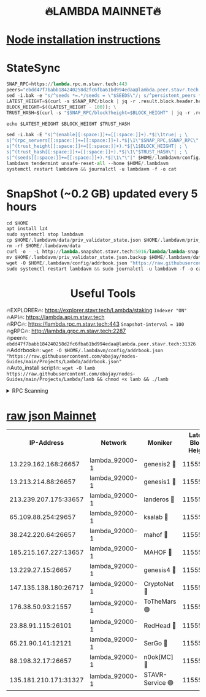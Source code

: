 <h1 align="center"> 🔥LAMBDA MAINNET🔥</h1>


[Node installation instructions](https://github.com/obajay/nodes-Guides/tree/main/Projects/Lambda)
=


# StateSync
```python
SNAP_RPC=https://lambda.rpc.m.stavr.tech:443
peers="ebdd47f7babb184240258d2fc6fba61bd994edaa@lambda.peer.stavr.tech:31326" 
sed -i.bak -e "s/^seeds *=.*/seeds = \"$SEEDS\"/; s/^persistent_peers *=.*/persistent_peers = \"$PEERS\"/" $HOME/.lambdavm/config/config.toml
LATEST_HEIGHT=$(curl -s $SNAP_RPC/block | jq -r .result.block.header.height); \
BLOCK_HEIGHT=$((LATEST_HEIGHT - 100)); \
TRUST_HASH=$(curl -s "$SNAP_RPC/block?height=$BLOCK_HEIGHT" | jq -r .result.block_id.hash)

echo $LATEST_HEIGHT $BLOCK_HEIGHT $TRUST_HASH

sed -i.bak -E "s|^(enable[[:space:]]+=[[:space:]]+).*$|\1true| ; \
s|^(rpc_servers[[:space:]]+=[[:space:]]+).*$|\1\"$SNAP_RPC,$SNAP_RPC\"| ; \
s|^(trust_height[[:space:]]+=[[:space:]]+).*$|\1$BLOCK_HEIGHT| ; \
s|^(trust_hash[[:space:]]+=[[:space:]]+).*$|\1\"$TRUST_HASH\"| ; \
s|^(seeds[[:space:]]+=[[:space:]]+).*$|\1\"\"|" $HOME/.lambdavm/config/config.toml
lambdavm tendermint unsafe-reset-all --home $HOME/.lambdavm
systemctl restart lambdavm && journalctl -u lambdavm -f -o cat

```
# SnapShot (~0.2 GB) updated every 5 hours
```python
cd $HOME
apt install lz4
sudo systemctl stop lambdavm
cp $HOME/.lambdavm/data/priv_validator_state.json $HOME/.lambdavm/priv_validator_state.json.backup
rm -rf $HOME/.lambdavm/data
curl -o - -L http://lambda.snapshot.stavr.tech:5016/lambda/lambda-snap.tar.lz4 | lz4 -c -d - | tar -x -C $HOME/.lambdavm --strip-components 2
mv $HOME/.lambdavm/priv_validator_state.json.backup $HOME/.lambdavm/data/priv_validator_state.json
wget -O $HOME/.lambdavm/config/addrbook.json "https://raw.githubusercontent.com/obajay/nodes-Guides/main/Projects/Lambda/addrbook.json"
sudo systemctl restart lambdavm && sudo journalctl -u lambdavm -f -o cat
```
 <h1 align="center"> Useful Tools</h1>

🔥EXPLORER🔥:      https://explorer.stavr.tech/Lambda/staking	        `Indexer "ON"` \
🔥API🔥: 			 		 https://lambda.api.m.stavr.tech \
🔥RPC🔥:           https://lambda.rpc.m.stavr.tech:443	              `Snapshot-interval = 100` \
🔥gRPC🔥:          http://lambda.grpc.m.stavr.tech:2287 \
🔥peer🔥:					 `ebdd47f7babb184240258d2fc6fba61bd994edaa@lambda.peer.stavr.tech:31326` \
🔥Addrbook🔥:    ```wget -O $HOME/.lambdavm/config/addrbook.json "https://raw.githubusercontent.com/obajay/nodes-Guides/main/Projects/Lambda/addrbook.json"``` \
🔥Auto_install script🔥: ```wget -O lamb https://raw.githubusercontent.com/obajay/nodes-Guides/main/Projects/Lambda/lamb && chmod +x lamb && ./lamb```


<details>
<summary>RPC Scanning</summary>

<h2 align="center"> We scan nodes in real time every 4 hours. And we provide the final result of RPC endpoints.
We cannot influence the operation of these nodes in any way. </h2>


```python
If Voting Power is higher than 0 --> then the Node is a validator of the network and may be subject to attack and be a potential threat to the chain.
```
```python
We marked such validators with a red symbol
```

</details>

[raw json Mainnet](https://rpc-check.lambm.stavr.tech/lambm/rpc-lambm-result.json)
=


<table><tr><th>IP-Address</th><th>Network</th><th>Moniker</th><th>Latest Block Height</th><th>Earliest Block Height</th><th>Catching Up</th><th>Tx Index</th><th>Voting Power</th><th>Scan Time</th></tr><tr><td>13.229.162.168:26657</td><td>lambda_92000-1</td><td>genesis2 🔴</td><td>11555621</td><td>1</td><td>False</td><td>on</td><td>16878690</td><td>2024-02-05T11:22:38.169776838UTC</td></tr><tr><td>13.213.214.88:26657</td><td>lambda_92000-1</td><td>genesis1 🔴</td><td>11555622</td><td>1</td><td>False</td><td>on</td><td>107835</td><td>2024-02-05T11:22:43.184088560UTC</td></tr><tr><td>213.239.207.175:33657</td><td>lambda_92000-1</td><td>landeros 🔴</td><td>11555621</td><td>8136001</td><td>False</td><td>off</td><td>1429155</td><td>2024-02-05T11:22:32.525196376UTC</td></tr><tr><td>65.109.88.254:29657</td><td>lambda_92000-1</td><td>ksalab 🔴</td><td>11555623</td><td>8715001</td><td>False</td><td>on</td><td>510465</td><td>2024-02-05T11:22:46.290854452UTC</td></tr><tr><td>38.242.220.64:26657</td><td>lambda_92000-1</td><td>mahof 🔴</td><td>11555619</td><td>10131001</td><td>False</td><td>off</td><td>770350</td><td>2024-02-05T11:22:26.112206782UTC</td></tr><tr><td>185.215.167.227:13657</td><td>lambda_92000-1</td><td>MAHOF 🔴</td><td>11555622</td><td>10134001</td><td>False</td><td>on</td><td>2051510</td><td>2024-02-05T11:22:41.886495998UTC</td></tr><tr><td>13.229.27.15:26657</td><td>lambda_92000-1</td><td>genesis4 🔴</td><td>11555622</td><td>11043001</td><td>False</td><td>on</td><td>9665448</td><td>2024-02-05T11:22:41.546503888UTC</td></tr><tr><td>147.135.138.180:26717</td><td>lambda_92000-1</td><td>CryptoNet 🔴</td><td>11555622</td><td>11383001</td><td>False</td><td>off</td><td>768618</td><td>2024-02-05T11:22:43.520913191UTC</td></tr><tr><td>176.38.50.93:21557</td><td>lambda_92000-1</td><td>ToTheMars 🟢</td><td>11555623</td><td>11395001</td><td>False</td><td>on</td><td>0</td><td>2024-02-05T11:22:48.789220565UTC</td></tr><tr><td>23.88.91.115:26101</td><td>lambda_92000-1</td><td>RedHead 🔴</td><td>11555621</td><td>11455621</td><td>False</td><td>off</td><td>553202</td><td>2024-02-05T11:22:32.784192362UTC</td></tr><tr><td>65.21.90.141:12121</td><td>lambda_92000-1</td><td>SerGo 🔴</td><td>11555623</td><td>11455623</td><td>False</td><td>off</td><td>10612043</td><td>2024-02-05T11:22:49.142350104UTC</td></tr><tr><td>88.198.32.17:26657</td><td>lambda_92000-1</td><td>n0ok[MC] 🔴</td><td>11555624</td><td>11455624</td><td>False</td><td>off</td><td>1578630</td><td>2024-02-05T11:22:52.188236386UTC</td></tr><tr><td>135.181.210.171:31327</td><td>lambda_92000-1</td><td>STAVR-Service 🟢</td><td>11555622</td><td>11553001</td><td>False</td><td>on</td><td>0</td><td>2024-02-05T11:22:45.920492475UTC</td></tr></table>
